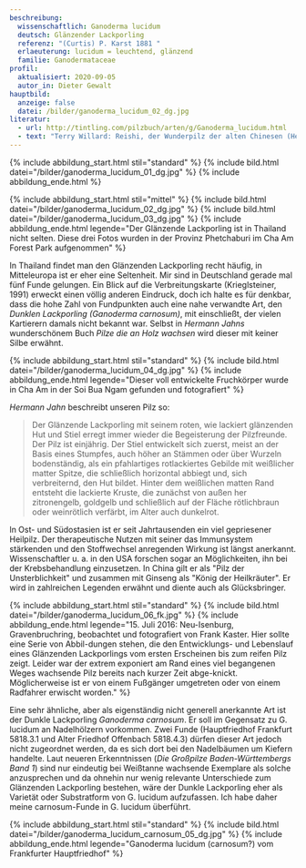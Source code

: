 ```yaml
---
beschreibung:
  wissenschaftlich: Ganoderma lucidum
  deutsch: Glänzender Lackporling
  referenz: "(Curtis) P. Karst 1881 "
  erlaeuterung: lucidum = leuchtend, glänzend
  familie: Ganodermataceae
profil:
  aktualisiert: 2020-09-05
  autor_in: Dieter Gewalt
hauptbild:
  anzeige: false
  datei: /bilder/ganoderma_lucidum_02_dg.jpg
literatur:
  - url: http://tintling.com/pilzbuch/arten/g/Ganoderma_lucidum.html
  - text: "Terry Willard: Reishi, der Wunderpilz der alten Chinesen (Heyne, 1999)"
---
```

{% include abbildung_start.html stil="standard" %}
{% include bild.html datei="/bilder/ganoderma_lucidum_01_dg.jpg" %}
{% include abbildung_ende.html %}

{% include abbildung_start.html stil="mittel" %}
{% include bild.html datei="/bilder/ganoderma_lucidum_02_dg.jpg" %}
{% include bild.html datei="/bilder/ganoderma_lucidum_03_dg.jpg" %}
{% include abbildung_ende.html legende="Der Glänzende Lackporling ist in Thailand nicht selten. Diese drei Fotos wurden in der Provinz Phetchaburi im Cha Am Forest Park aufgenommen" %}

In Thailand findet man den Glänzenden Lackporling recht häufig, in Mitteleuropa ist er eher eine Seltenheit. Mir sind in Deutschland gerade mal fünf Funde gelungen. Ein Blick auf die Verbreitungskarte (Krieglsteiner, 1991) erweckt einen völlig anderen Eindruck, doch ich halte es für denkbar, dass die hohe Zahl von Fundpunkten auch eine nahe verwandte Art, den *Dunklen Lackporling (Ganoderma carnosum)*, mit einschließt, der vielen Kartierern damals nicht bekannt war. Selbst in *Hermann Jahns* wunderschönem Buch *Pilze die an Holz wachsen* wird dieser mit keiner Silbe erwähnt.

{% include abbildung_start.html stil="standard" %}
{% include bild.html datei="/bilder/ganoderma_lucidum_04_dg.jpg" %}
{% include abbildung_ende.html legende="Dieser voll entwickelte Fruchkörper wurde in Cha Am in der Soi Bua Ngam gefunden und fotografiert" %}

*Hermann Jahn* beschreibt unseren Pilz so: 

> Der Glänzende Lackporling mit seinem roten, wie lackiert glänzenden Hut und Stiel erregt immer wieder die Begeisterung der Pilzfreunde. Der Pilz ist einjährig. Der Stiel entwickelt sich zuerst, meist an der Basis eines Stumpfes, auch höher an Stämmen oder über Wurzeln bodenständig, als ein pfahlartiges rotlackiertes Gebilde mit weißlicher matter Spitze, die schließlich horizontal abbiegt und, sich verbreiternd, den Hut bildet. Hinter dem weißlichen matten Rand entsteht die lackierte Kruste, die zunächst von außen her zitronengelb, goldgelb und schließlich auf der Fläche rötlichbraun oder weinrötlich verfärbt, im Alter auch dunkelrot. 

ln Ost- und Südostasien ist er seit Jahrtausenden ein viel gepriesener Heilpilz. Der therapeutische Nutzen mit seiner das Immunsystem stärkenden und den Stoffwechsel anregenden Wirkung ist längst anerkannt. Wissenschaftler u. a. in den USA forschen sogar an Möglichkeiten, ihn bei der Krebsbehandlung einzusetzen. In China gilt er als "Pilz der Unsterblichkeit" und zusammen mit Ginseng als "König der Heilkräuter". Er wird in zahlreichen Legenden erwähnt und diente auch als Glücksbringer.

{% include abbildung_start.html stil="standard" %}
{% include bild.html datei="/bilder/ganoderma_lucidum_06_fk.jpg" %}
{% include abbildung_ende.html legende="15. Juli 2016: Neu-Isenburg, Gravenbruchring, beobachtet und fotografiert von Frank Kaster. Hier sollte eine Serie von Abbil-dungen stehen, die den Entwicklungs- und Lebenslauf eines Glänzenden Lackporlings vom ersten Erscheinen bis zum reifen Pilz zeigt. Leider war der extrem exponiert am Rand eines viel begangenen Weges wachsende Pilz bereits nach kurzer Zeit abge-knickt. Möglicherweise ist er von einem Fußgänger umgetreten oder von einem Radfahrer erwischt worden." %}

Eine sehr ähnliche, aber als eigenständig nicht generell anerkannte Art ist der Dunkle Lackporling *Ganoderma carnosum*. Er soll im Gegensatz zu G. lucidum an Nadelhölzern vorkommen. Zwei Funde (Hauptfriedhof Frankfurt 5818.3.1 und Alter Friedhof Offenbach 5818.4.3) dürfen dieser Art jedoch nicht zugeordnet werden, da es sich dort bei den Nadelbäumen um Kiefern handelte. Laut neueren Erkenntnissen (*Die Großpilze Baden-Württembergs Band 1*) sind nur eindeutig bei Weißtanne wachsende Exemplare als solche anzusprechen und da ohnehin nur wenig relevante Unterschiede zum Glänzenden Lackporling bestehen, wäre der Dunkle Lackporling eher als Varietät oder Substratform von G. lucidum aufzufassen. Ich habe daher meine carnosum-Funde in G. lucidum überführt.

{% include abbildung_start.html stil="standard" %}
{% include bild.html datei="/bilder/ganoderma_lucidum_carnosum_05_dg.jpg" %}
{% include abbildung_ende.html legende="Ganoderma lucidum (carnosum?) vom Frankfurter Hauptfriedhof" %}
